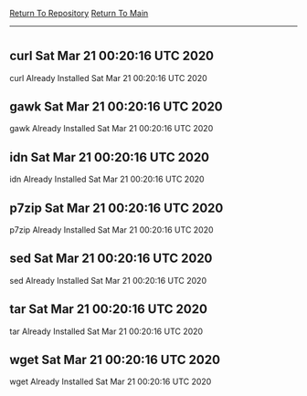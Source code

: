 [Return To Repository](https://github.com/deathbybandaid/piholeparser/)
[Return To Main](https://github.com/deathbybandaid/piholeparser/blob/master/RecentRunLogs/Mainlog.md)
____________________________________
# 
## curl Sat Mar 21 00:20:16 UTC 2020
curl Already Installed Sat Mar 21 00:20:16 UTC 2020
## gawk Sat Mar 21 00:20:16 UTC 2020
gawk Already Installed Sat Mar 21 00:20:16 UTC 2020
## idn Sat Mar 21 00:20:16 UTC 2020
idn Already Installed Sat Mar 21 00:20:16 UTC 2020
## p7zip Sat Mar 21 00:20:16 UTC 2020
p7zip Already Installed Sat Mar 21 00:20:16 UTC 2020
## sed Sat Mar 21 00:20:16 UTC 2020
sed Already Installed Sat Mar 21 00:20:16 UTC 2020
## tar Sat Mar 21 00:20:16 UTC 2020
tar Already Installed Sat Mar 21 00:20:16 UTC 2020
## wget Sat Mar 21 00:20:16 UTC 2020
wget Already Installed Sat Mar 21 00:20:16 UTC 2020

